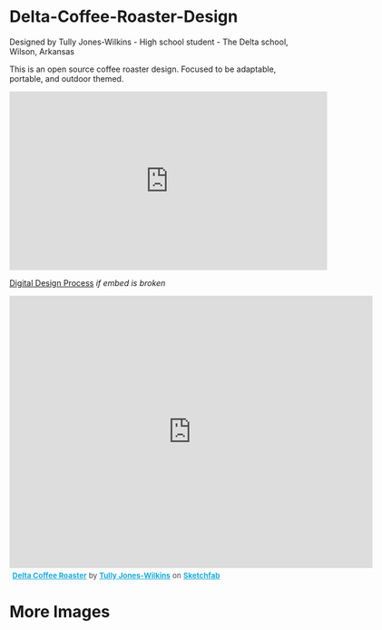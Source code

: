 # Delta-Coffee-Roaster-Design
Designed by Tully Jones-Wilkins - High school student - The Delta school, Wilson, Arkansas
   
This is an open source coffee roaster design. Focused to be adaptable, portable, and outdoor themed. 

<iframe width="560" height="315" src="https://www.youtube.com/embed/QRO_J9fgrgA" frameborder="0" allow="accelerometer; autoplay; encrypted-media; gyroscope; picture-in-picture" allowfullscreen> </iframe>


[Digital Design Process](https://www.youtube.com/watch?v=QRO_J9fgrgA&feature=youtu.be) *if embed is broken*

<div class="sketchfab-embed-wrapper">
    <iframe title="A 3D model" width="640" height="480" src="https://sketchfab.com/models/0ca399b2a7bf4b0396c1bfb050c9e180/embed?preload=1&amp;ui_controls=1&amp;ui_infos=1&amp;ui_inspector=1&amp;ui_stop=1&amp;ui_watermark=1&amp;ui_watermark_link=1" frameborder="0" allow="autoplay; fullscreen; vr" mozallowfullscreen="true" webkitallowfullscreen="true"></iframe>
    <p style="font-size: 13px; font-weight: normal; margin: 5px; color: #4A4A4A;">
        <a href="https://sketchfab.com/3d-models/delta-coffee-roaster-0ca399b2a7bf4b0396c1bfb050c9e180?utm_medium=embed&utm_source=website&utm_campaign=share-popup" target="_blank" style="font-weight: bold; color: #1CAAD9;">Delta Coffee Roaster</a>
        by <a href="https://sketchfab.com/tjoneswilkins?utm_medium=embed&utm_source=website&utm_campaign=share-popup" target="_blank" style="font-weight: bold; color: #1CAAD9;">Tully Jones-Wilkins</a>
        on <a href="https://sketchfab.com?utm_medium=embed&utm_source=website&utm_campaign=share-popup" target="_blank" style="font-weight: bold; color: #1CAAD9;">Sketchfab</a>
    </p>
</div>

# More Images 

